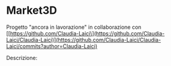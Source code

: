 # Market3D

Progetto "ancora in lavorazione" in collaborazione con [\[https://github.com/Claudia-Laici\](https://github.com/Claudia-Laici/Claudia-Laici)](https://github.com/Claudia-Laici/Claudia-Laici/commits?author=Claudia-Laici)

Descrizione: